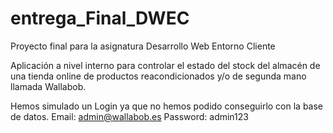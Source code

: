 # entrega_Final_DWEC
Proyecto final para la asignatura Desarrollo Web Entorno Cliente

Aplicación a nivel interno para controlar el estado del stock del almacén de una tienda online de productos reacondicionados y/o de segunda mano llamada Wallabob.

Hemos simulado un Login ya que no hemos podido conseguirlo con la base de datos.
Email: admin@wallabob.es
Password: admin123